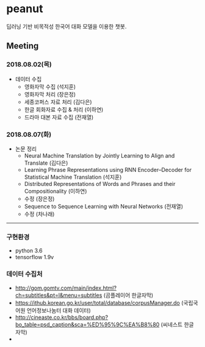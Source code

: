 # peanut
딥러닝 기반 비목적성 한국어 대화 모델을 이용한 챗봇.

## Meeting
### 2018.08.02(목)
- 데이터 수집
  - 영화자막 수집 (석지훈)
  - 영화자막 처리 (장은정)
  - 세종코퍼스 자료 처리 (김다은)
  - 한글 회화자료 수집 & 처리 (이하연)
  - 드라마 대본 자료 수집 (전재열)
  
### 2018.08.07(화)
- 논문 정리
  - Neural Machine Translation by Jointly Learning to Align and Translate (김다은)
  - Learning Phrase Representations using RNN Encoder–Decoder for Statistical Machine Translation (석지훈)
  - Distributed Representations of Words and Phrases and their Compositionality (이하연)
  - 수정 (장은정)
  - Sequence to Sequence Learning with Neural Networks (전재열)
  - 수정 (차나래)
  
 ---
 ### 구현환경
 - python 3.6
 - tensorflow 1.9v
 
 ### 데이터 수집처
 - http://gom.gomtv.com/main/index.html?ch=subtitles&pt=l&menu=subtitles (곰플레이어 한글자막)
 - https://ithub.korean.go.kr/user/total/database/corpusManager.do (국립국어원 언어정보나눔터 대화 데이터)
 - http://cineaste.co.kr/bbs/board.php?bo_table=psd_caption&sca=%ED%95%9C%EA%B8%80 (씨네스트 한글자막)
 - 
